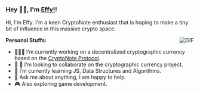 ### Hey 👋🏽, I'm [Effy!](https://github.com/en4orcer)! 

Hi, I'm Effy. I'm a keen CryptoNote enthusiast that is hoping to make a tiny bit of influence in this massive crypto space.

<img align="right" alt="GIF" src="https://media.giphy.com/media/836HiJc7pgzy8iNXCn/giphy.gif" />
  
**Personal Stuffs:**

- 👨🏽‍💻 I’m currently working on a decentralized cryptographic currency based on the [CryptoNote Protocol](https://cryptonote.org/).
- 👯 🤝 I’m looking to collaborate on the cryptographic currency project.
- 🌱 I’m currently learning JS, Data Structures and Algorithms.
- 💬 Ask me about anything, I am happy to help.
- 🎮 Also exploring game development.

<br />
<br />
